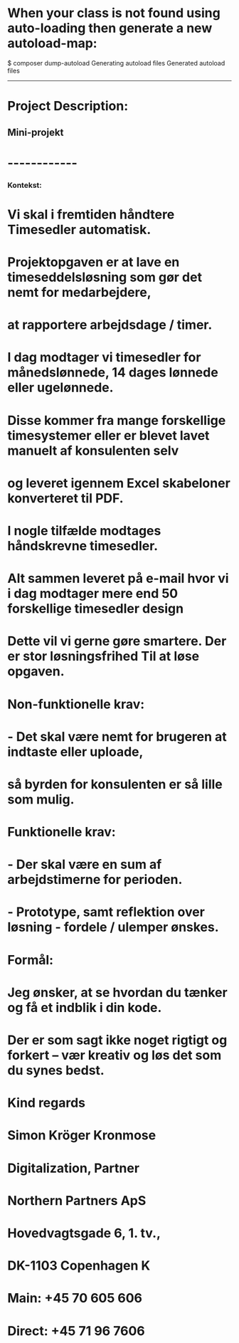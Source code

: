 # When your class is not found using auto-loading then generate a new autoload-map:

$ composer dump-autoload
Generating autoload files
Generated autoload files

---

# Project Description:
## Mini-projekt
# ------------
### Kontekst:
# 
# Vi skal i fremtiden håndtere Timesedler automatisk.
# Projektopgaven er at lave en timeseddelsløsning som gør det nemt for medarbejdere,
# at rapportere arbejdsdage / timer.
# 
# I dag modtager vi timesedler for månedslønnede, 14 dages lønnede eller ugelønnede.
# Disse kommer fra mange forskellige timesystemer eller er blevet lavet manuelt af konsulenten selv
# og leveret igennem Excel skabeloner konverteret til PDF.
# 
# I nogle tilfælde modtages håndskrevne timesedler.
# Alt sammen leveret på e-mail hvor vi i dag modtager mere end 50 forskellige timesedler design
# Dette vil vi gerne gøre smartere. Der er stor løsningsfrihed Til at løse opgaven.
#
# Non-funktionelle krav:
# - Det skal være nemt for brugeren at indtaste eller uploade,
#  så byrden for konsulenten er så lille som mulig.
#
# Funktionelle krav:
# - Der skal være en sum af arbejdstimerne for perioden.
# - Prototype, samt reflektion over løsning - fordele / ulemper ønskes.
# 
# Formål:
# Jeg ønsker, at se hvordan du tænker og få et indblik i din kode.
# Der er som sagt ikke noget rigtigt og forkert – vær kreativ og løs det som du synes bedst.
#
#
# Kind regards
#
# Simon Kröger Kronmose
# Digitalization, Partner
#
# Northern Partners ApS
# 
# Hovedvagtsgade 6, 1. tv.,
# DK-1103 Copenhagen K
#
#  Main: +45 70 605 606 
# Direct: +45 71 96 7606